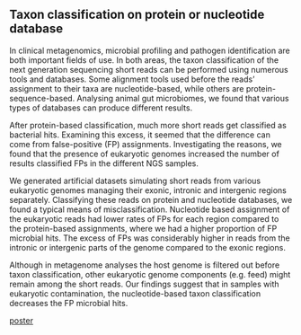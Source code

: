 ## Taxon classification on protein or nucleotide database

In clinical metagenomics, microbial profiling and pathogen identification are both important fields of use. In both areas, the taxon classification of the next generation sequencing short reads can be performed using numerous tools and databases. Some alignment tools used before the reads’ assignment to their taxa are nucleotide-based, while others are protein-sequence-based. Analysing animal gut microbiomes, we found that various types of databases can produce different results. 

After protein-based classification, much more short reads get classified as bacterial hits. Examining this excess, it seemed that the difference can come from false-positive (FP) assignments. Investigating the reasons, we found that the presence of eukaryotic genomes increased the number of results classified FPs in the different NGS samples.
 
We generated artificial datasets simulating short reads from various eukaryotic genomes managing their exonic, intronic and intergenic regions separately. Classifying these reads on protein and nucleotide databases, we found a typical means of misclassification. Nucleotide based assignment of the eukaryotic reads had lower rates of FPs for each region compared to the protein-based assignments, where we had a higher proportion of FP microbial hits. The excess of FPs was considerably higher in reads from the intronic or intergenic parts of the genome compared to the exonic regions. 
 
Although in metagenome analyses the host genome is filtered out before taxon classification, other eukaryotic genome components (e.g. feed) might remain among the short reads. Our findings suggest that in samples with eukaryotic contamination, the nucleotide-based taxon classification decreases the FP microbial hits.

[poster](https://github.com/solymosin/nuc_or_prot/raw/master/Toth_AG.pdf)
